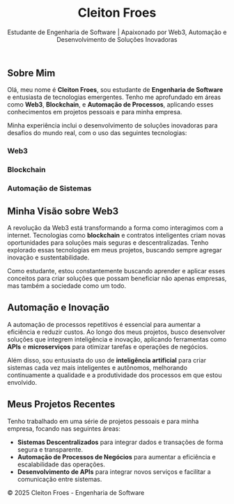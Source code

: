 
<header>
    <h1>Cleiton Froes</h1>
    <p>Estudante de Engenharia de Software | Apaixonado por Web3, Automação e Desenvolvimento de Soluções Inovadoras</p>
</header>

<section>
    <h2>Sobre Mim</h2>
    <p>Olá, meu nome é <strong>Cleiton Froes</strong>, sou estudante de <strong>Engenharia de Software</strong> e entusiasta de tecnologias emergentes. Tenho me aprofundado em áreas como <strong>Web3</strong>, <strong>Blockchain</strong>, e <strong>Automação de Processos</strong>, aplicando esses conhecimentos em projetos pessoais e para minha empresa.</p>
    <p>Minha experiência inclui o desenvolvimento de soluções inovadoras para desafios do mundo real, com o uso das seguintes tecnologias:</p>
        <h3><span>Web3</span></h3>
        <h3><span>Blockchain</span></h3>
        <h3><span>Automação de Sistemas</span></h3>
        
  
</section>

<section>
    <h2>Minha Visão sobre Web3</h2>
    <p>A revolução da Web3 está transformando a forma como interagimos com a internet. Tecnologias como <strong>blockchain</strong> e contratos inteligentes criam novas oportunidades para soluções mais seguras e descentralizadas. Tenho explorado essas tecnologias em meus projetos, buscando sempre agregar inovação e sustentabilidade.</p>
    <p>Como estudante, estou constantemente buscando aprender e aplicar esses conceitos para criar soluções que possam beneficiar não apenas empresas, mas também a sociedade como um todo.</p>
</section>

<section>
    <h2>Automação e Inovação</h2>
    <p>A automação de processos repetitivos é essencial para aumentar a eficiência e reduzir custos. Ao longo dos meus projetos, busco desenvolver soluções que integrem inteligência e inovação, aplicando ferramentas como <strong>APIs</strong> e <strong>microserviços</strong> para otimizar tarefas e operações de negócios.</p>
    <p>Além disso, sou entusiasta do uso de <strong>inteligência artificial</strong> para criar sistemas cada vez mais inteligentes e autônomos, melhorando continuamente a qualidade e a produtividade dos processos em que estou envolvido.</p>
</section>

<section>
    <h2>Meus Projetos Recentes</h2>
    <p>Tenho trabalhado em uma série de projetos pessoais e para minha empresa, focando nas seguintes áreas:</p>
    <ul>
        <li><strong>Sistemas Descentralizados</strong> para integrar dados e transações de forma segura e transparente.</li>
        <li><strong>Automação de Processos de Negócios</strong> para aumentar a eficiência e escalabilidade das operações.</li>
        <li><strong>Desenvolvimento de APIs</strong> para integrar novos serviços e facilitar a comunicação entre sistemas.</li>
    </ul>
</section>

<footer>
    <p>&copy; 2025 Cleiton Froes - Engenharia de Software</p>
</footer>
